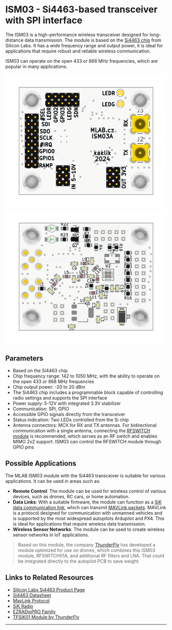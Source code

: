 # ISM03 - Si4463-based transceiver with SPI interface

The ISM03 is a high-performance wireless transceiver designed for long-distance data transmission. The module is based on the [Si4463 chip](https://www.silabs.com/wireless/proprietary/ezradiopro-sub-ghz-ics/device.si4463?tab=specs) from Silicon Labs. It has a wide frequency range and output power, it is ideal for applications that require robust and reliable wireless communication.

ISM03 can operate on the open 433 or 868 MHz frequencies, which are popular in many applications.

![Top view on ISM03](doc/gen/img/ISM03-top.png)
![Bottom view on ISM03](doc/gen/img/ISM03-bottom.png)


## Parameters

- Based on the Si4463 chip
- Chip frequency range: 142 to 1050 MHz, with the ability to operate on the open 433 or 868 MHz frequencies
- Chip output power: -20 to 20 dBm
- The Si4463 chip includes a programmable block capable of controlling radio settings and supports the SPI interface
- Power supply: 5-12V with integrated 3.3V stabilizer
- Communication: SPI, GPIO
- Accessible GPIO signals directly from the transceiver
- Status indication: Two LEDs controlled from the Si chip
- Antenna connectors: MCX for RX and TX antennas. For bidirectional communication with a single antenna, connecting the [RFSWITCH module](www.mlab.cz/module/RFSWITCH01/) is recommended, which serves as an RF switch and enables MIMO 2x2 support. ISM03 can control the RFSWITCH module through GPIO pins

## Possible Applications

The MLAB ISM03 module with the Si4463 transceiver is suitable for various applications. It can be used in areas such as:

- **Remote Control**: The module can be used for wireless control of various devices, such as drones, RC cars, or home automation.
- **Data Links**: With a suitable firmware, the module can function as a [SiK data communication link](https://ardupilot.org/copter/docs/common-sik-telemetry-radio.html), which can transmit [MAVLink packets](https://mavlink.io/en/). MAVLink is a protocol designed for communication with unmanned vehicles and is supported by the most widespread autopilots Ardupilot and PX4. This is ideal for applications that require wireless data transmission.
- **Wireless Sensor Networks**: The module can be used to create wireless sensor networks in IoT applications.

> Based on this module, the company [ThunderFly](https://www.thunderfly.cz) has developed a module optimized for use on drones, which combines this ISM03 module, RFSWITCH01A, and additional RF filters and LNA. That could be integrated directly to the autopilot PCB to save weight.

## Links to Related Resources

- [Silicon Labs Si4463 Product Page](https://www.silabs.com/wireless/proprietary/ezradiopro-sub-ghz-ics/device.si4463?tab=specs)
- [Si4463 Datasheet](https://www.silabs.com/documents/public/data-sheets/Si4464-63-61-60.pdf)
- [MavLink Protocol](https://mavlink.io/en/)
- [SiK Radio](https://ardupilot.org/copter/docs/common-sik-telemetry-radio.html)
- [EZRADioPRO Family](https://www.silabs.com/wireless/proprietary/ezradiopro-sub-ghz-ics)
- [TFSIK01 Module by ThunderFly](https://github.com/ThunderFly-aerospace/TFSIK01/)

---
